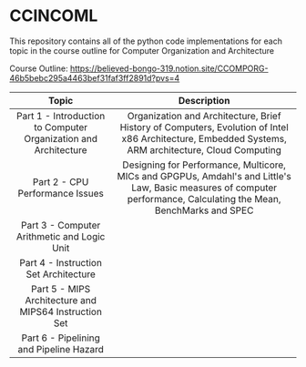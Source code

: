 # **CCINCOML**

This repository contains all of the python code implementations for each topic in the course outline for Computer Organization and Architecture

Course Outline: https://believed-bongo-319.notion.site/CCOMPORG-46b5bebc295a4463bef31faf3ff2891d?pvs=4

| Topic | Description | 
| :---: | :---: |       
| Part 1 - Introduction to Computer Organization and Architecture | Organization and Architecture, Brief History of Computers, Evolution of Intel x86 Architecture, Embedded Systems, ARM architecture, Cloud Computing |
| Part 2 - CPU Performance Issues | Designing for Performance, Multicore, MICs and GPGPUs, Amdahl's and Little's Law, Basic measures of computer performance, Calculating the Mean, BenchMarks and SPEC|
| Part 3 - Computer Arithmetic and Logic Unit | |
| Part 4 - Instruction Set Architecture | |
| Part 5 - MIPS Architecture and MIPS64 Instruction Set | |
| Part 6 - Pipelining and Pipeline Hazard | |








